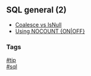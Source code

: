 ## SQL general (2)

- [Coalesce vs IsNull](coalesce-vs-isnull.md)
- [Using NOCOUNT {ON|OFF}](using-nocount.md)

### Tags
[#tip](../../tips.md)  
[#sql](../sql.md)